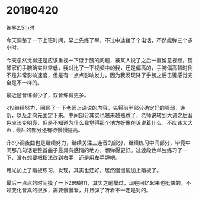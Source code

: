 # 20180420

练琴2.5小时

今天调整了一下上班时间，早上先练了琴，不过中途接了个电话，不然能弹三个多小时。

今天忽然觉得还是应该重视一下低手腕的问题，被某人说了之后一直留意视频，钢琴家们手腕确实非常低，我对比了一下视频中的我，还是偏高的，手腕偏高暂时倒不是非常影响速度，但是有一点点影响发力，因为我发现降了手腕之后击键感觉完全是不一样的。

最近琶音练得少了，双音练得更多。

k19继续努力，回顾了一下老师上课说的内容，先将前半部分确定好的强弱，连断，以及走向先固定下来。中间部分其实也越来越熟悉了，老师说转到大调之后音色应该变明亮，但是不知道为什么我觉得那个地方好像在诉说着什么，不应该太大声...最后的部分还有待慢慢提高。

升c小调夜曲也是继续努力，继续关注三连音的部分，继续练习中间部分，毕竟中间那几句话是整首曲子最具有感情的地方，想弹得更好。过渡段也单独练习了一下，没有想要把指法改到右手，还是用左手弹吧。

月光加上了踏板练习，发现，其实也还好，居然慢慢能加上踏板了。

最后一点点的时间摸了一下299的11，其实之前摸过，现在回忆起来也挺快的，不过变化音真的很多，需要慢慢看，并且弹了听着不一定是对的。
